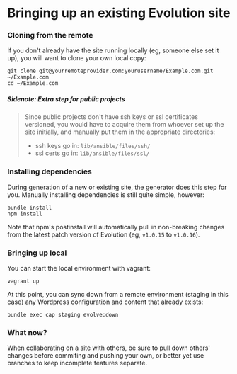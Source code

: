 # Bringing up an existing Evolution site

### Cloning from the remote

If you don't already have the site running locally (eg, someone else set it up), you will want to clone your own local copy:

	git clone git@yourremoteprovider.com:yourusername/Example.com.git ~/Example.com
	cd ~/Example.com

##### Sidenote: Extra step for public projects
> Since public projects don't have ssh keys or ssl certificates versioned, you would have to acquire them from whoever set up the site initially, and manually put them in the appropriate directories:
> * ssh keys go in: `lib/ansible/files/ssh/`
> * ssl certs go in: `lib/ansible/files/ssl/`

### Installing dependencies

During generation of a new or existing site, the generator does this step for you. Manually installing dependencies is still quite simple, however:

	bundle install
	npm install

Note that npm's postinstall will automatically pull in non-breaking changes from the latest patch version of Evolution (eg, `v1.0.15` to `v1.0.16`).

### Bringing up local

You can start the local environment with vagrant:

	vagrant up

At this point, you can sync down from a remote environment (staging in this case) any Wordpress configuration and content that already exists:

	bundle exec cap staging evolve:down

### What now?

When collaborating on a site with others, be sure to pull down others' changes before commiting and pushing your own, or better yet use branches to keep incomplete features separate.
